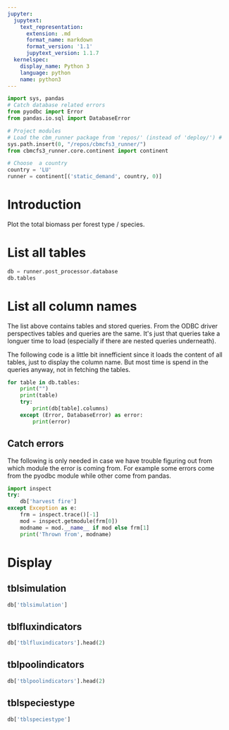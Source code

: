 ```yaml
---
jupyter:
  jupytext:
    text_representation:
      extension: .md
      format_name: markdown
      format_version: '1.1'
      jupytext_version: 1.1.7
  kernelspec:
    display_name: Python 3
    language: python
    name: python3
---
```


```python
import sys, pandas
# Catch database related errors
from pyodbc import Error
from pandas.io.sql import DatabaseError

# Project modules
# Load the cbm_runner package from 'repos/' (instead of 'deploy/') #
sys.path.insert(0, "/repos/cbmcfs3_runner/")
from cbmcfs3_runner.core.continent import continent

# Choose  a country
country = 'LU'
runner = continent[('static_demand', country, 0)]
```

# Introduction

Plot the total biomass per forest type / species. 


# List all tables 

```python
db = runner.post_processor.database
db.tables
```

# List all column names
The list above contains tables and stored queries. 
From the ODBC driver perspectives tables and queries are the same. It's just that queries take a longuer time to load (especially if there are nested queries underneath).

The following code is a little bit innefficient since it loads the content of all tables, 
just to display the column name. 
But most time is spend in the queries anyway, not in fetching the tables. 

```python
for table in db.tables:
    print("")
    print(table)
    try:
        print(db[table].columns)
    except (Error, DatabaseError) as error:
        print(error)
```

## Catch errors
The following is only needed in case we have trouble figuring out 
from which module the error is coming from. 
For example some errors come from the pyodbc module while other come from pandas. 


```python
import inspect
try:
    db['harvest fire']
except Exception as e:
    frm = inspect.trace()[-1]
    mod = inspect.getmodule(frm[0])
    modname = mod.__name__ if mod else frm[1]
    print('Thrown from', modname)
```

# Display


## tblsimulation

```python
db['tblsimulation']
```

## tblfluxindicators

```python
db['tblfluxindicators'].head(2)
```

## tblpoolindicators

```python
db['tblpoolindicators'].head(2)
```

## tblspeciestype


```python
db['tblspeciestype']
```
